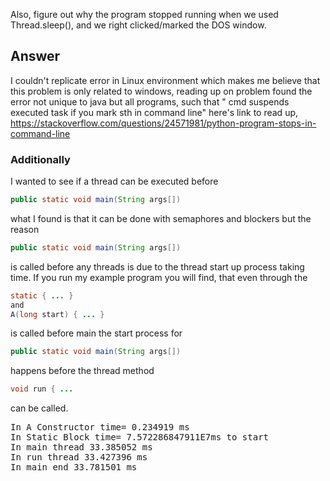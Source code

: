 Also, figure out why the program stopped running when we used 
Thread.sleep(), and we right clicked/marked the DOS window. 


## Answer 
I couldn't replicate error in Linux environment which makes me believe that this problem is only related to windows, reading up on problem found the error not unique to java but all programs, such that " cmd suspends executed task if you mark sth in command line" here's link to read up,
https://stackoverflow.com/questions/24571981/python-program-stops-in-command-line

### Additionally 
I wanted to see if a thread can be executed before 
```java 
public static void main(String args[]) 
```
what I found is that it can be done with semaphores and blockers but the reason 
```java 
public static void main(String args[]) 
``` 
is called before any threads is due to the thread start up process taking time. 
If you run my example program you will find, that even through the 
```java 
static { ... }
and 
A(long start) { ... }
``` 
is called before main the start process for
```java 
public static void main(String args[]) 
``` 
happens before the thread method 
```java 
void run { ... 
``` 
can be called. 
<pre>
In A Constructor time= 0.234919 ms
In Static Block time= 7.572286847911E7ms to start
In main thread 33.385052 ms
In run thread 33.427396 ms
In main end 33.781501 ms
</pre>
